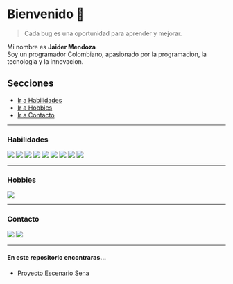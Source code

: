 # Bienvenido 👋

> Cada bug es una oportunidad para aprender y mejorar.

Mi nombre es **Jaider Mendoza**
<br>Soy un programador Colombiano, apasionado por la programacion, la tecnologia y la innovacion.

## Secciones
- [Ir a Habilidades](#habilidades)
- [Ir a Hobbies](#hobbies)
- [Ir a Contacto](#contacto) 

***
### <a id="habilidades"></a>Habilidades
![](https://img.icons8.com/?size=45&id=13441&format=png)
![](https://img.icons8.com/?size=45&id=13679&format=png)
![](https://img.icons8.com/?size=45&id=108784&format=png)
![](https://img.icons8.com/?size=45&id=13460&format=png)
![](https://img.icons8.com/?size=45&id=40670&format=png)
![](https://img.icons8.com/?size=45&id=117561&format=png)
![](https://img.icons8.com/?size=45&id=20906&format=png)
![](https://img.icons8.com/?size=40&id=38561&format=png)
![](https://img.icons8.com/?size=45&id=UFXRpPFebwa2&format=png)

***
### <a id="hobbies"></a> Hobbies
![](https://www.codewars.com/users/Dabrox02/badges/large)

***
### <a id="contacto"></a> Contacto
[![](https://img.icons8.com/?size=35&id=13930&format=png)](https://www.linkedin.com/in/jaider-mendoza-566aa31a8/)
[![](https://img.icons8.com/?size=34&id=37246&format=png)](mailto:jaidermendoza02d@gmail.com)

***
#### En este repositorio encontraras...
* [Proyecto Escenario Sena](https://github.com/Dabrox02/proyecto-escenario-php-sena)
  
